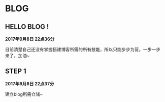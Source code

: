 # BLOG

## HELLO BLOG !

**2017年9月8日 22点36分**

目前清楚自己还没有掌握搭建博客所需的所有技能，所以只能步步为营，一步一步来了，加油~

## STEP 1

**2017年9月8日 22点37分**

建立blog所需仓储~







